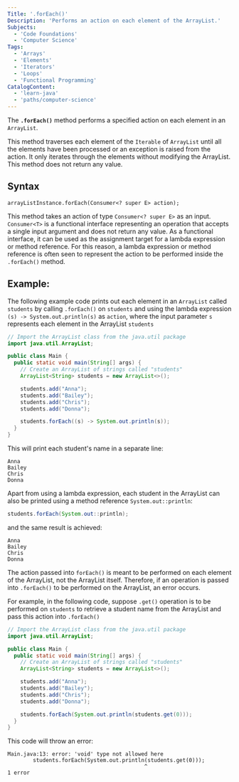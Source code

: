 ```yaml
---
Title: '.forEach()'
Description: 'Performs an action on each element of the ArrayList.'
Subjects:
  - 'Code Foundations'
  - 'Computer Science'
Tags:
  - 'Arrays'
  - 'Elements'
  - 'Iterators'
  - 'Loops'
  - 'Functional Programming'
CatalogContent:
  - 'learn-java'
  - 'paths/computer-science'
---
```


The **`.forEach()`** method performs a specified action on each element in an `ArrayList`.

This method traverses each element of the `Iterable` of `ArrayList` until all the elements have been processed or an exception is raised from the action. It only iterates through the elements without modifying the ArrayList. This method does not return any value.

## Syntax

```pseudo
arrayListInstance.forEach(Consumer<? super E> action);
```

This method takes an action of type `Consumer<? super E>` as an input. `Consumer<T>` is a functional interface representing an operation that accepts a single input argument and does not return any value. As a functional interface, it can be used as the assignment target for a lambda expression or method reference.
For this reason, a lambda expression or method reference is often seen to represent the action to be performed inside the `.forEach()` method.

## Example:

The following example code prints out each element in an `ArrayList` called `students` by calling `.forEach()` on `students` and using the lambda expression `(s) -> System.out.println(s)` as `action`, where the input parameter `s` represents each element in the ArrayList `students`

```java
// Import the ArrayList class from the java.util package
import java.util.ArrayList;

public class Main {
  public static void main(String[] args) {
    // Create an ArrayList of strings called "students"
    ArrayList<String> students = new ArrayList<>();

    students.add("Anna");
    students.add("Bailey");
    students.add("Chris");
    students.add("Donna");

    students.forEach((s) -> System.out.println(s));
  }
}
```

This will print each student's name in a separate line:

```shell
Anna
Bailey
Chris
Donna
```

Apart from using a lambda expression, each student in the ArrayList can also be printed using a method reference `System.out::println`:

```java
students.forEach(System.out::println);
```

and the same result is achieved:

```shell
Anna
Bailey
Chris
Donna
```


The action passed into `forEach()` is meant to be performed on each element of the ArrayList, not the ArrayList itself. Therefore, if an operation is passed into `.forEach()` to be performed on the ArrayList, an error occurs.

For example, in the following code, suppose `.get()` operation is to be performed on `students` to retrieve a student name from the ArrayList and pass this action into `.forEach()`

```java
// Import the ArrayList class from the java.util package
import java.util.ArrayList;

public class Main {
  public static void main(String[] args) {
    // Create an ArrayList of strings called "students"
    ArrayList<String> students = new ArrayList<>();

    students.add("Anna");
    students.add("Bailey");
    students.add("Chris");
    students.add("Donna");

    students.forEach(System.out.println(students.get(0)));
  }
}
```

This code will throw an error:

```
Main.java:13: error: 'void' type not allowed here
    	students.forEach(System.out.println(students.get(0)));
    	                                   ^
1 error
```